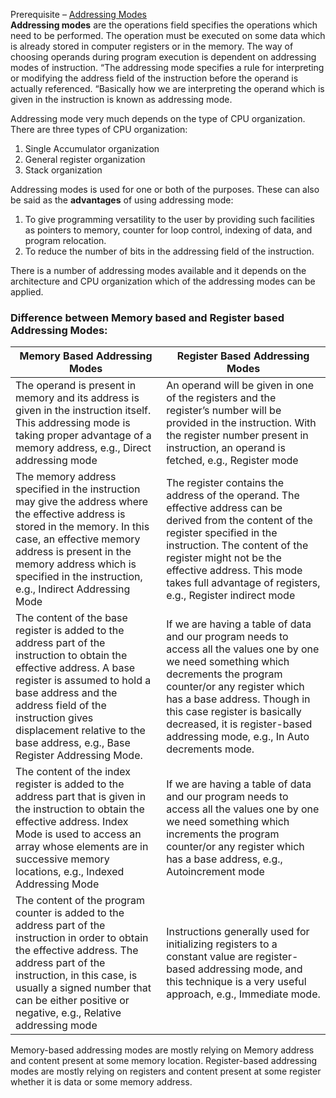 Prerequisite – [Addressing Modes](3.%20Adressing%20Modes.md)   
**Addressing modes** are the operations field specifies the operations which need to be performed. The operation must be executed on some data which is already stored in computer registers or in the memory. The way of choosing operands during program execution is dependent on addressing modes of instruction. “The addressing mode specifies a rule for interpreting or modifying the address field of the instruction before the operand is actually referenced. “Basically how we are interpreting the operand which is given in the instruction is known as addressing mode. 

Addressing mode very much depends on the type of CPU organization. There are three types of CPU organization: 

1. Single Accumulator organization 
2. General register organization 
3. Stack organization 

Addressing modes is used for one or both of the purposes. These can also be said as the **advantages** of using addressing mode: 

1. To give programming versatility to the user by providing such facilities as pointers to memory, counter for loop control, indexing of data, and program relocation. 
2. To reduce the number of bits in the addressing field of the instruction. 

There is a number of addressing modes available and it depends on the architecture and CPU organization which of the addressing modes can be applied. 

### Difference between Memory based and Register based Addressing Modes:

|Memory Based Addressing Modes|Register Based Addressing Modes|
|---|---|
|The operand is present in memory and its address is given in the instruction itself. This addressing mode is taking proper advantage of a memory address, e.g., Direct addressing mode|An operand will be given in one of the registers and the register’s number will be provided in the instruction. With the register number present in instruction, an operand is fetched, e.g., Register mode|
|The memory address specified in the instruction may give the address where the effective address is stored in the memory. In this case, an effective memory address is present in the memory address which is specified in the instruction, e.g., Indirect Addressing Mode|The register contains the address of the operand. The effective address can be derived from the content of the register specified in the instruction. The content of the register might not be the effective address. This mode takes full advantage of registers, e.g., Register indirect mode|
|The content of the base register is added to the address part of the instruction to obtain the effective address. A base register is assumed to hold a base address and the address field of the instruction gives displacement relative to the base address, e.g., Base Register Addressing Mode.|If we are having a table of data and our program needs to access all the values one by one we need something which decrements the program counter/or any register which has a base address. Though in this case register is basically decreased, it is register-based addressing mode, e.g., In Auto decrements mode.|
|The content of the index register is added to the address part that is given in the instruction to obtain the effective address. Index Mode is used to access an array whose elements are in successive memory locations, e.g., Indexed Addressing Mode|If we are having a table of data and our program needs to access all the values one by one we need something which increments the program counter/or any register which has a base address, e.g., Autoincrement mode|
|The content of the program counter is added to the address part of the instruction in order to obtain the effective address. The address part of the instruction, in this case, is usually a signed number that can be either positive or negative, e.g., Relative addressing mode|Instructions generally used for initializing registers to a constant value are register-based addressing mode, and this technique is a very useful approach, e.g., Immediate mode.|

Memory-based addressing modes are mostly relying on Memory address and content present at some memory location. Register-based addressing modes are mostly relying on registers and content present at some register whether it is data or some memory address.